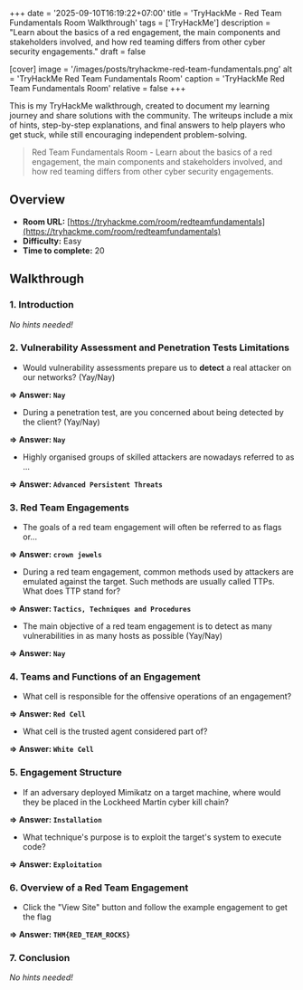 +++
date = '2025-09-10T16:19:22+07:00'
title = 'TryHackMe - Red Team Fundamentals Room Walkthrough'
tags = ['TryHackMe']
description = "Learn about the basics of a red engagement, the main components and stakeholders involved, and how red teaming differs from other cyber security engagements."
draft = false

[cover]
  image = '/images/posts/tryhackme-red-team-fundamentals.png'
  alt = 'TryHackMe Red Team Fundamentals Room'
  caption = 'TryHackMe Red Team Fundamentals Room'
  relative = false
+++

This is my TryHackMe walkthrough, created to document my learning journey and share solutions with the community. The writeups include a mix of hints, step-by-step explanations, and final answers to help players who get stuck, while still encouraging independent problem-solving.

> Red Team Fundamentals Room - Learn about the basics of a red engagement, the main components and stakeholders involved, and how red teaming differs from other cyber security engagements.

## Overview

-   **Room URL:** [https://tryhackme.com/room/redteamfundamentals](https://tryhackme.com/room/redteamfundamentals)
-   **Difficulty:** Easy
-   **Time to complete:** 20

## Walkthrough

### 1. Introduction

_No hints needed!_

### 2. Vulnerability Assessment and Penetration Tests Limitations

-   Would vulnerability assessments prepare us to <b>detect</b> a real attacker on our networks? (Yay/Nay)

**=> Answer: `Nay`**

-   <p>During a penetration test, are you concerned about being detected by the client? (Yay/Nay)</p>

**=> Answer: `Nay`**

-   <p>Highly organised groups of skilled attackers are nowadays referred to as ...</p>

**=> Answer: `Advanced Persistent Threats`**

### 3. Red Team Engagements

-   The goals of a red team engagement will often be referred to as flags or...

**=> Answer: `crown jewels`**

-   <p>During a red team engagement, common methods used by attackers are emulated against the target. Such methods are usually called TTPs. What does TTP stand for?</p>

**=> Answer: `Tactics, Techniques and Procedures`**

-   <p>The main objective of a red team engagement is to detect as many vulnerabilities in as many hosts as possible (Yay/Nay)</p>

**=> Answer: `Nay`**

### 4. Teams and Functions of an Engagement

-   What cell is responsible for the offensive operations of an engagement?

**=> Answer: `Red Cell`**

-   What cell is the trusted agent considered part of?

**=> Answer: `White Cell`**

### 5. Engagement Structure

-   If an adversary deployed Mimikatz on a target machine, where would they be placed in the Lockheed Martin cyber kill chain?

**=> Answer: `Installation`**

-   What technique's purpose is to exploit the target's system to execute code?

**=> Answer: `Exploitation`**

### 6. Overview of a Red Team Engagement

-   Click the "View Site" button and follow the example engagement to get the flag

**=> Answer: `THM{RED_TEAM_ROCKS}`**

### 7. Conclusion

_No hints needed!_
